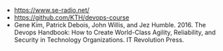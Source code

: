 - https://www.se-radio.net/
- https://github.com/KTH/devops-course
- Gene Kim, Patrick Debois, John Willis, and Jez Humble. 2016. The Devops Handbook: How to Create World-Class Agility, Reliability, and Security in Technology Organizations. IT Revolution Press.
